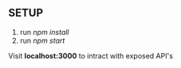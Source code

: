 ## SETUP
1. run <i>npm install</i>
2. run <i>npm start</i>

Visit <b>localhost:3000</b> to intract with exposed API's
